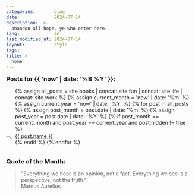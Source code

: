 ```yaml
---
categories:       blog
date:             2024-07-14
description:  >-
  abandon all hope, ye who enter here.
lang:             en
last_modified_at: 2024-07-14
layout:           style
tags:
title: >-
  home
---
```


<section class="row pt-1">
    <div class="col-md-6 col-12" >
        <div style="max-height: 200px; overflow-y: auto; overflow-x: auto;">
            <h3 style="margin-top:0px;margin-bottom:0px;">Posts for {{ 'now' | date: '%B %Y' }}:</h3>
            <ul style="list-style:cjk-ideographic;">
                {% assign all_posts = site.books | concat: site.fun | concat: site.life | concat: site.work %}
                {% assign current_month = 'now' | date: '%m' %}
                {% assign current_year = 'now' | date: '%Y' %}
                {% for post in all_posts %}
                {% assign post_month = post.date | date: '%m' %}
                {% assign post_year = post.date | date: '%Y' %}
                {% if post_month == current_month and post_year == current_year  and post.hidden != true %}
                <li><a href="{{ site.url }}{{ post.url }}">{{ post.name }}</a></li>
                {% endif %}
                {% endfor %}
            </ul>
        </div>
        <h3 id="qotm" style="margin-bottom:5px;">Quote of the Month:</h3>
        <blockquote>"Everything we hear is an opinion, not a fact. Everything we see is a perspective, not the truth."           <figcaption class="blockquote-footer"> 
                Marcus Aurelius
            </figcaption>
        </blockquote>
    </div>
    <div id="photo-homepage" class="photo-container col-12 col-md-6">
        <img id="set-me" src=""/>
        <p class="mt-1 mb-0" style="text-align: center;"></p>
    </div>
</section>

<script>
async function findDiv() {
    const url = "{{ site.baseurl }}/photos/" 
    const response = await fetch(url)

    const html = await response.text()
    const parser = new DOMParser()
    const doc = parser.parseFromString(html, 'text/html')
    const div = doc.getElementById('1') /* tagged in liquid */

    const img = div.getAttribute('data-path')
    const imgElement = document.getElementById('set-me')
    imgElement.src = img

    const name = div.querySelector('a').innerHTML /* always selects the 1st a */
    const num = div.getAttribute('data-max')
    const pString = `img #${num}: ${name}`
    const p = document.querySelector('p')
    p.innerHTML = `<a href="{{ site.url }}/photos/${name.replace(/ /g, '-')}">${pString}</a>`;
}

findDiv()
</script>
